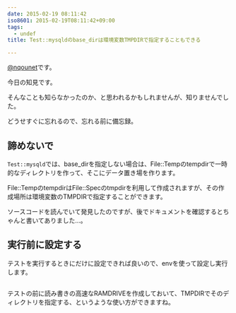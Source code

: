 ```yaml
---
date: 2015-02-19 08:11:42
iso8601: 2015-02-19T08:11:42+09:00
tags:
  - undef
title: Test::mysqldのbase_dirは環境変数TMPDIRで指定することもできる

---
```


<p><a href="https://twitter.com/nqounet">@nqounet</a>です。</p>

<p>今日の知見です。</p>

<p>そんなことも知らなかったのか、と思われるかもしれませんが、知りませんでした。</p>

<p>どうせすぐに忘れるので、忘れる前に備忘録。</p>



<h2>諦めないで</h2>

<p><code>Test::mysqld</code>では、base_dirを指定しない場合は、File::Tempのtempdirで一時的なディレクトリを作って、そこにデータ置き場を作ります。</p>

<p>File::TempのtempdirはFile::Specのtmpdirを利用して作成されますが、その作成場所は環境変数のTMPDIRで指定することができます。</p>

<p>ソースコードを読んでいて発見したのですが、後でドキュメントを確認するとちゃんと書いてありました…。</p>

<h2>実行前に設定する</h2>

<p>テストを実行するときにだけに設定できれば良いので、envを使って設定し実行します。</p>

```$ env TMPDIR=./tmp prove -vlr t
```

<p>テストの前に読み書きの高速なRAMDRIVEを作成しておいて、TMPDIRでそのディレクトリを指定する、というような使い方ができますね。</p>
    	